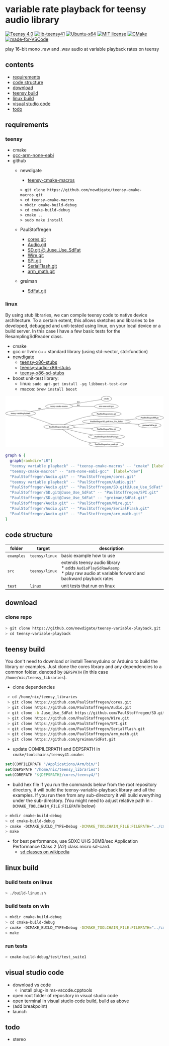 # variable rate playback for teensy audio library
[![Teensy 4.0](https://img.shields.io/badge/project-4.0-brightgreen.svg?label=Teensy&colorA=555555&colorB=ff8aff&logo=)](https://www.pjrc.com/store/teensy40.html)
[![lib-teensy41](https://github.com/newdigate/teensy-variable-playback/actions/workflows/teensy41_lib.yml/badge.svg)](https://github.com/newdigate/teensy-variable-playback/actions/workflows/teensy41_lib.yml)
[![Ubuntu-x64](https://github.com/newdigate/teensy-variable-playback/workflows/Ubuntu-x64/badge.svg)](https://github.com/newdigate/teensy-variable-playback/actions)
[![MIT license](https://img.shields.io/badge/License-MIT-blue.svg)](LICENSE)
[![CMake](https://img.shields.io/badge/project-CMake-brightgreen.svg?label=built%20with&colorA=555555&colorB=8a8fff&logo=)](CMakelists.txt)
[![made-for-VSCode](https://img.shields.io/badge/Made%20for-VSCode-1f425f.svg)](https://code.visualstudio.com/)

play 16-bit mono .raw and .wav audio at variable playback rates on teensy

## contents
* [requirements](#requirements)
* [code structure](#code-structure)
* [download](#download)
* [teensy build](#teensy-build)
* [linux build](#linux-build)
* [visual studio code](#visual-studio-code)
* [todo](#todo)

## requirements  
### teensy   
  * cmake
  * [gcc-arm-none-eabi](https://developer.arm.com/-/media/Files/downloads/gnu-rm/9-2019q4/RC2.1)
  * github
    * newdigate
      * [teensy-cmake-macros](https://github.com/newdigate/teensy-cmake-macros)
      ```shell
      > git clone https://github.com/newdigate/teensy-cmake-macros.git
      > cd teensy-cmake-macros
      > mkdir cmake-build-debug
      > cd cmake-build-debug
      > cmake ..
      > sudo make install        
      ```

    * PaulStoffregen
      * [cores.git](https://github.com/PaulStoffregen/cores)
      * [Audio.git](https://github.com/PaulStoffregen/Audio)
      * [SD.git @ Juse_Use_SdFat](https://github.com/PaulStoffregen/SD/tree/Juse_Use_SdFat)
      * [Wire.git](https://github.com/PaulStoffregen/Wire)
      * [SPI.git](https://github.com/PaulStoffregen/SPI)
      * [SerialFlash.git](https://github.com/PaulStoffregen/SerialFlash)
      * [arm_math.git](https://github.com/PaulStoffregen/arm_math)
    * greiman
      * [SdFat.git](https://github.com/greiman/SdFat)

### linux 
By using stub libraries, we can compile teensy code to native device architecture. To a certain extent, this allows sketches and libraries to be developed, debugged and unit-tested using linux, on your local device or a build server. In this case I have a few basic tests for the ResamplingSdReader class.
  * cmake
  * gcc or llvm: c++ standard library (using std::vector, std::function)
  * [newdigate](https://github.com/newdigate)
    * [teensy-x86-stubs](https://github.com/newdigate/teensy-x86-stubs)
    * [teensy-audio-x86-stubs](https://github.com/newdigate/teensy-audio-x86-stubs)
    * [teensy-x86-sd-stubs](https://github.com/newdigate/teensy-x86-sd-stubs)
  * boost unit-test library: 
    * linux: ```sudo apt-get install -yq libboost-test-dev```
    * macos: ```brew install boost```

![dependencies](docs/dependencies.png)
```dot
graph G {
  graph[rankdir="LR"]
  "teensy variable playback" -- "teensy-cmake-macros" -- "cmake" [label="dev"]
  "teensy-cmake-macros" -- "arm-none-eabi-gcc"  [label="dev"]
  "PaulStoffregen/Audio.git" -- "PaulStoffregen/cores.git"
  "teensy variable playback" -- "PaulStoffregen/Audio.git"
  "PaulStoffregen/Audio.git" -- "PaulStoffregen/SD.git@Juse_Use_SdFat"
  "PaulStoffregen/SD.git@Juse_Use_SdFat" -- "PaulStoffregen/SPI.git"
  "PaulStoffregen/SD.git@Juse_Use_SdFat" -- "greiman/SdFat.git"
  "PaulStoffregen/Audio.git" -- "PaulStoffregen/Wire.git"
  "PaulStoffregen/Audio.git" -- "PaulStoffregen/SerialFlash.git"
  "PaulStoffregen/Audio.git" -- "PaulStoffregen/arm_math.git"
}
```
        
## code structure
| folder | target             | description                                                                                                            |
|--------|--------------------|------------------------------------------------------------------------------------------------------------------------|
| ```examples```    | ```teensy/linux``` | basic example how to use  |
| ```src```    | ```teensy/linux``` | extends teensy audio library<br/> * adds ```AudioPlaySdRawResmp```<br/> * play raw audio at variable forward and backward playback rates     |
| ```test```   | ```linux```          | unit tests that run on linux |
  
## download 
### clone repo
``` sh
> git clone https://github.com/newdigate/teensy-variable-playback.git
> cd teensy-variable-playback
```

## teensy build
You don't need to download or install Teensyduino or Arduino to build the library or examples. Just clone the cores library and any dependencies to a common folder, denoted by ```DEPSPATH``` (in this case ```/home/nic/teensy_libraries```). 
* clone dependencies
``` sh
 > cd /home/nic/teensy_libraries
 > git clone https://github.com/PaulStoffregen/cores.git
 > git clone https://github.com/PaulStoffregen/Audio.git
 > git clone -b Juse_Use_SdFat https://github.com/PaulStoffregen/SD.git 
 > git clone https://github.com/PaulStoffregen/Wire.git
 > git clone https://github.com/PaulStoffregen/SPI.git
 > git clone https://github.com/PaulStoffregen/SerialFlash.git
 > git clone https://github.com/PaulStoffregen/arm_math.git
 > git clone https://github.com/greiman/SdFat.git
```
* update COMPILERPATH and DEPSPATH in ```cmake/toolchains/teensy41.cmake```:
``` cmake
set(COMPILERPATH "/Applications/Arm/bin/")
set(DEPSPATH "/home/nic/teensy_libraries")
set(COREPATH "${DEPSPATH}/cores/teensy4/")
```

* build hex file
If you run the commands below from the root repository directory, it will build the teensy-variable-playback library and all the examples. If you run then from any sub-directory it will build everything under the sub-directory. (You might need to adjust relative path in ```-DCMAKE_TOOLCHAIN_FILE:FILEPATH``` below)
``` sh
> mkdir cmake-build-debug
> cd cmake-build-debug
> cmake -DCMAKE_BUILD_TYPE=Debug -DCMAKE_TOOLCHAIN_FILE:FILEPATH="../cmake/toolchains/teensy41.cmake" ..
> make
```

* for best performance, use SDXC UHS 30MB/sec Application Performance Class 2 (A2) class micro sd-card. 
  * [sd classes on wikipedia](https://en.wikipedia.org/wiki/SD_card#cite_ref-93) 

## linux build
### build tests on linux
``` sh
> ./build-linux.sh
```

### build tests on win
``` sh
> mkdir cmake-build-debug
> cd cmake-build-debug
> cmake -DCMAKE_BUILD_TYPE=Debug -DCMAKE_TOOLCHAIN_FILE:FILEPATH="../cmake/toolchains/linux.cmake" ..
> make
```

### run tests
``` sh
> cmake-build-debug/test/test_suite1
```

## visual studio code
  * download vs code
    * install plug-in ms-vscode.cpptools
  * open root folder of repository in visual studio code
  * open terminal in visual studio code build, build as above
  * (add breakpoint)
  * launch

## todo
* stereo  
